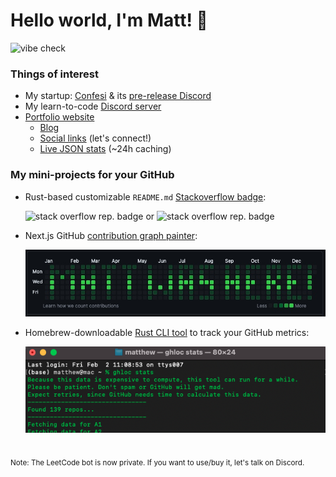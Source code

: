 
# Hello world, I'm Matt! 👋
![vibe check](https://github.com/mattrltrent/random_assets/actions/workflows/unit_tests.yml/badge.svg) 
### Things of interest

- My startup: [Confesi](https://confesi.com) & its [pre-release Discord](https://discord.gg/KRJjBWh4Vn)
- My learn-to-code [Discord server](https://discord.gg/cWHnQFSfMy)
- [Portfolio website](https://matthewtrent.me)
	- [Blog](https://matthewtrent.me/articles)
	- [Social links](https://matthewtrent.me/socials) (let's connect!)
	- [Live JSON stats](https://matthewtrent.me/stats) (~24h caching)

### My mini-projects for your GitHub

- Rust-based customizable `README.md` [Stackoverflow badge](https://github.com/mattrltrent/stackoverflow_badge):

	 <img width=280px alt="stack overflow rep. badge" src="https://stackoverflow-badge.herokuapp.com/stackoverflow?username=13029516&period=year"></a>
  	or
  	 <img width=280px alt="stack overflow rep. badge" src="https://stackoverflow-badge.herokuapp.com/stackoverflow?username=13029516&period=year&mini=true"></a>  
- Next.js GitHub [contribution graph painter](https://github.com/mattrltrent/github_painter):

	![](https://raw.githubusercontent.com/mattrltrent/mattrltrent/main/ex_1.JPG)
- Homebrew-downloadable [Rust CLI tool](https://github.com/mattrltrent/ghloc) to track your GitHub metrics:


	![](https://raw.githubusercontent.com/mattrltrent/random_assets/main/ghloc.png)

</br>
<sub>Note: The LeetCode bot is now private. If you want to use/buy it, let's talk on Discord.</sub>
